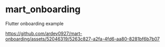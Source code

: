 # mart_onboarding

Flutter onboarding example




https://github.com/ardev0927/mart-onboarding/assets/52046319/5263c827-a2fa-4fd6-aa80-8281bf6b7b07

